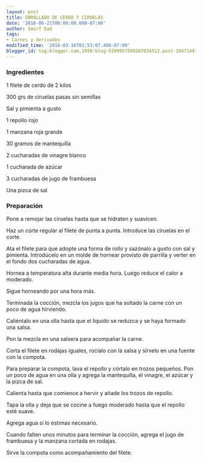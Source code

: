 ```yaml
---
layout: post
title: ENROLLADO DE CERDO Y CIRUELAS
date: '2010-06-21T00:00:00.000-07:00'
author: Smurf Dad
tags:
- Carnes y derivados
modified_time: '2016-03-16T01:53:07.466-07:00'
blogger_id: tag:blogger.com,1999:blog-5299957599287034512.post-1047144173438418001
---
```


<h3>Ingredientes</h3>

1 filete de cerdo de 2 kilos

300 grs de ciruelas pasas sin semillas

Sal y pimienta a gusto

1 repollo rojo

1 manzana roja grande

30 gramos de mantequilla

2 cucharadas de vinagre blanco

1 cucharada de azúcar

3 cucharadas de jugo de frambuesa

Una pizca de sal

<h3>Preparación</h3>

Pone a remojar las ciruelas hasta que se hidraten y suavicen.

Haz un corte regular al filete de punta a punta. Introduce las ciruelas en el corte.

Ata el filete para que adopte una forma de rollo y sazónalo a gusto con sal y pimienta. Introdúcelo en un molde de hornear provisto de parrilla y verter en el fondo dos cucharadas de agua.

Hornea a temperatura alta durante media hora. Luego reduce el calor a moderado.

Sigue horneando por una hora más.

Terminada la cocción, mezcla los jugos que ha soltado la carne con un poco de agua hirviendo.

Caliéntalo en una olla hasta que el líquido se reduzca y se haya formado una salsa.

Pon la mezcla en una salsera para acompañar la carne.

Corta el filete en rodajas iguales, rocíalo con la salsa y sírvelo en una fuente con la compota.

Para preparar la compota, lava el repollo y córtalo en trozos pequeños. Pon un poco de agua en una olla y agrega la mantequilla, el vinagre, el azúcar y la pizca de sal.

Calienta hasta que comience a hervir y añade los trozos de repollo.

Tapa la olla y deja que se cocine a fuego moderado hasta que el repollo esté suave.

Agrega agua si lo estimas necesario.

Cuando falten unos minutos para terminar la cocción, agrega el jugo de frambuesa y la manzana cortada en rodajas.

Sirve la compota como acompañamiento del filete.

